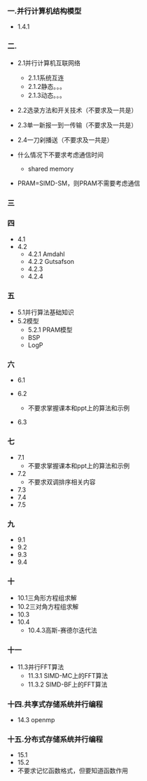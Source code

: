 ### 一.并行计算机结构模型

- 1.4.1

### 二.

- 2.1并行计算机互联网络
  - 2.1.1系统互连
  - 2.1.2静态。。。
  - 2.1.3动态。。。
- 2.2选录方法和开关技术（不要求及一共是）
- 2.3单一新报一到一传输（不要求及一共是）
- 2.4一刀剁播送（不要求及一共是）
- 什么情况下不要求考虑通信时间

  - shared memory
- PRAM=SIMD-SM，则PRAM不需要考虑通信

###  三

### 四

- 4.1
- 4.2
  - 4.2.1 Amdahl
  - 4.2.2 Gutsafson
  - 4.2.3
  - 4.2.4

### 五

- 5.1并行算法基础知识
- 5.2模型
  - 5.2.1 PRAM模型
  - BSP
  - LogP

### 六

- 6.1

- 6.2
  - 不要求掌握课本和ppt上的算法和示例
- 6.3

### 七

- 7.1
  - 不要求掌握课本和ppt上的算法和示例
- 7.2
  - 不要求双调排序相关内容
- 7.3
- 7.4
- 7.5

### 九

- 9.1
- 9.2
- 9.3
- 9.4

### 十

- 10.1三角形方程组求解
- 10.2三对角方程组求解
- 10.3
- 10.4
  - 10.4.3高斯-赛德尔迭代法

### 十一

- 11.3并行FFT算法
  - 11.3.1  SIMD-MC上的FFT算法
  - 11.3.2  SIMD-BF上的FFT算法

### 十四.共享式存储系统并行编程

- 14.3 openmp

### 十五.分布式存储系统并行编程

- 15.1
- 15.2
- 不要求记忆函数格式，但要知道函数作用